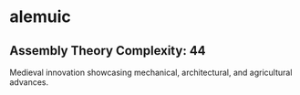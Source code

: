 # alemuic

## Assembly Theory Complexity: 44
Medieval innovation showcasing mechanical, architectural, and agricultural advances.
